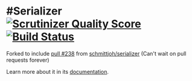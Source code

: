 #Serializer
[![Scrutinizer Quality Score](https://scrutinizer-ci.com/g/groupby/serializer/badges/quality-score.png?b=master)](https://scrutinizer-ci.com/g/groupby/serializer/?branch=master) [![Build Status](https://travis-ci.org/groupby/serializer.png)](https://travis-ci.org/groupby/serializer)
==========

Forked to include [pull #238](https://github.com/schmittjoh/serializer/pull/238) from [schmittjoh/serializer](https://github.com/schmittjoh/serializer) (Can't wait on pull requests forever)

Learn more about it in its [documentation](http://jmsyst.com/libs/serializer).
